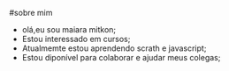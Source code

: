 #sobre mim
- olá,eu sou maiara mitkon;
- Estou interessado em cursos;
- Atualmemte estou aprendendo scrath e javascript;
- Estou diponível para colaborar e ajudar meus colegas;

<!--
**mayaramih/mayaramih** is a ✨ _special_ ✨ repository because its `README.md` (this file) appears on your GitHub profile.

Here are some ideas to get you started:

- 🔭 I’m currently working on ...
- 🌱 I’m currently learning ...
- 👯 I’m looking to collaborate on ...
- 🤔 I’m looking for help with ...
- 💬 Ask me about ...
- 📫 How to reach me: ...
- 😄 Pronouns: ...
- ⚡ Fun fact: ...
-->

